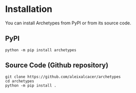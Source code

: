 # Installation

You can install Archetypes from PyPI or from its source code.

## PyPI

```shell
python -m pip install archetypes
```

## Source Code (Github repository)

```shell
git clone https://github.com/aleixalcacer/archetypes
cd archetypes
python -m pip install .
```